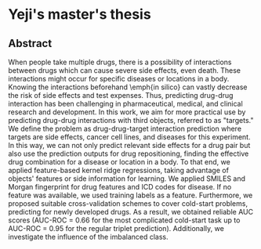# Yeji's master's thesis
## Abstract 
When people take multiple drugs, there is a possibility of interactions between drugs which can cause severe side effects, even death. These interactions might occur for specific diseases or locations in a body. Knowing the interactions beforehand \emph{in silico} can vastly decrease the risk of side effects and test expenses. Thus, predicting drug-drug interaction has been challenging in pharmaceutical, medical, and clinical research and development. In this work, we aim for more practical use by predicting drug-drug interactions with third objects, referred to as "targets." We define the problem as drug-drug-target interaction prediction where targets are side effects, cancer cell lines, and diseases for this experiment. In this way, we can not only predict relevant side effects for a drug pair but also use the prediction outputs for drug repositioning, finding the effective drug combination for a disease or location in a body. To that end, we applied feature-based kernel ridge regressions, taking advantage of objects' features or side information for learning. We applied SMILES and Morgan fingerprint for drug features and ICD codes for disease. If no feature was available, we used training labels as a feature. Furthermore, we proposed suitable cross-validation schemes to cover cold-start problems, predicting for newly developed drugs. As a result, we obtained reliable AUC scores (AUC-ROC = 0.66 for the most complicated cold-start task up to AUC-ROC = 0.95 for the regular triplet prediction). 
Additionally, we investigate the influence of the imbalanced class.

